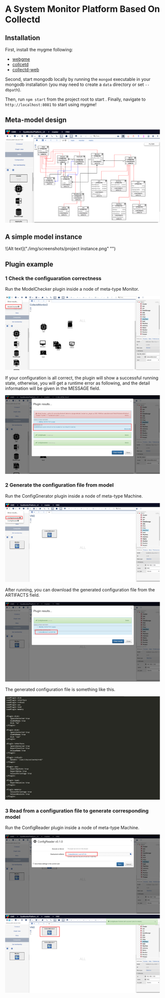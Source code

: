 # A System Monitor Platform Based On Collectd
## Installation
First, install the mygme following:
- [webgme](https://webgme.readthedocs.io/en/latest/getting_started/dependencies.html/)
- [collcetd](https://collectd.org/)
- [collectd-web](https://www.tecmint.com/install-collectd-and-collectd-web-to-monitor-server-resources-in-linux//)

Second, start mongodb locally by running the `mongod` executable in your mongodb installation (you may need to create a `data` directory or set `--dbpath`).

Then, run `npm start` from the project root to start . Finally, navigate to `http://localhost:8081` to start using mygme!

## Meta-model design
![Alt text](./img/screenshots/domain.png "")
## A simple model instance
![Alt text]("./img/screenshots/project instance.png" "")
## Plugin example
### 1 Check the configuaration correctness

Run the ModelChecker plugin inside a node of meta-type Monitor.

![Alt text](./img/screenshots/plugin_check1.png "")

If your configuration is all correct, the plugin will show a successful running state, otherwise, you will get a runtime error as following, and the detail information will be given in the MESSAGE field.

![Alt text](./img/screenshots/plugin_check2.png "")

### 2 Generate the configuration file from model

Run the ConfigGnerator plugin inside a node of meta-type Machine.

![Alt text](./img/screenshots/plugin_gene1.png "")

After running, you can download the generated configuration file from the ARTIFACTS field.

![Alt text](./img/screenshots/plugin_gene2.png "")

The generated configuration file is something like this.

![Alt text](./img/screenshots/plugin_gene3.png "")

### 3 Read from a configuration file to generate corresponding model

Run the ConfigReader plugin inside a node of meta-type Machine.

![Alt text](./img/screenshots/plugin_read1.png "")
![Alt text](./img/screenshots/plugin_read2.png "")
